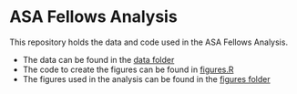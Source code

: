 
# ASA Fellows Analysis

<!-- badges: start -->
<!-- badges: end -->

This repository holds the data and code used in the ASA Fellows Analysis. 

* The data can be found in the [data folder]()
* The code to create the figures can be found in [figures.R]()
* The figures used in the analysis can be found in the [figures folder]()

